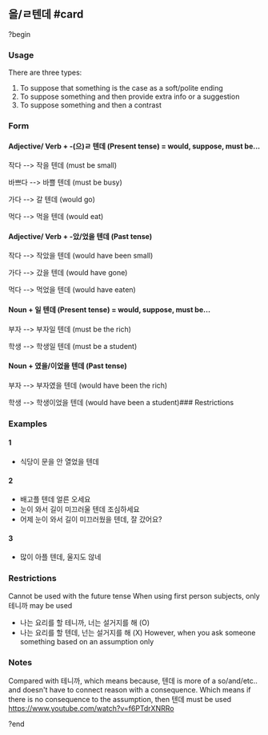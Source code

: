 ## 을/ㄹ텐데 #card
?begin
### Usage
There are three types:
1. To suppose that something is the case as a soft/polite ending
2. To suppose something and then provide extra info or a suggestion
3. To suppose something and then a contrast
### Form
#### Adjective/ Verb + -(으)ㄹ 텐데 (Present tense) = would, suppose, must be...


작다 --> 작을 텐데 (must be small)

바쁘다 --> 바쁠 텐데 (must be busy)

가다 --> 갈 텐데 (would go)

먹다 --> 먹을 텐데 (would eat)
#### Adjective/ Verb + -았/었을 텐데 (Past tense)

작다 --> 작았을 텐데 (would have been small)

가다 --> 갔을 텐데 (would have gone)

먹다 --> 먹었을 텐데 (would have eaten)
#### Noun + 일 텐데 (Present tense) = would, suppose, must be...

부자 --> 부자일 텐데 (must be the rich)

학생 --> 학생일 텐데 (must be a student)
#### Noun + 였을/이었을 텐데 (Past tense)

부자 --> 부자였을 텐데 (would have been the rich)

학생 --> 학생이었을 텐데 (would have been a student)### Restrictions
### Examples
#### 1
* 식당이 문을 안 열었을 텐데
#### 2
* 배고플 텐데 얼른 오세요
* 눈이 와서 길이 미끄러울 텐데 조심하세요
* 어제 눈이 와서 길이 미끄러웠을 텐데, 잘 갔어요?
#### 3
* 많이 아플 텐데, 울지도 않네

### Restrictions
Cannot be used with the future tense
When using first person subjects, only 테니까 may be used
* 나는 요리를 할 테니까, 너는 설거지를 해 (O)
* 나는 요리를 할 텐데, 넌는 설거지를 해 (X)
However, when you ask someone something based on an assumption only 
### Notes
Compared with 테니까, which means because, 텐데 is more of a so/and/etc.. and doesn't have to connect reason with a consequence. Which means if there is no consequence to the assumption, then 텐데 must be used
https://www.youtube.com/watch?v=f6PTdrXNRRo

?end
